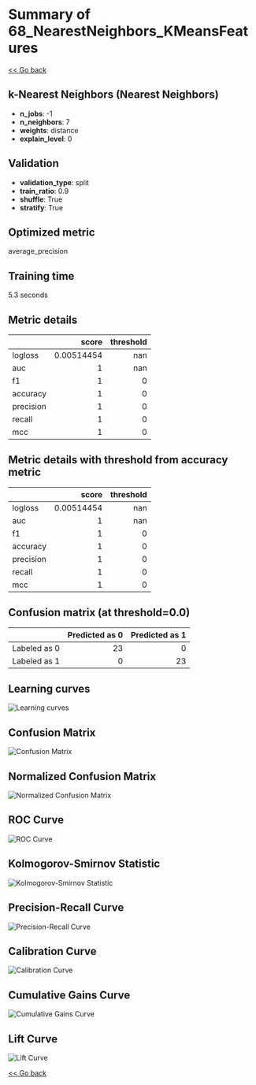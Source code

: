 # Summary of 68_NearestNeighbors_KMeansFeatures

[<< Go back](../README.md)


## k-Nearest Neighbors (Nearest Neighbors)
- **n_jobs**: -1
- **n_neighbors**: 7
- **weights**: distance
- **explain_level**: 0

## Validation
 - **validation_type**: split
 - **train_ratio**: 0.9
 - **shuffle**: True
 - **stratify**: True

## Optimized metric
average_precision

## Training time

5.3 seconds

## Metric details
|           |      score |   threshold |
|:----------|-----------:|------------:|
| logloss   | 0.00514454 |         nan |
| auc       | 1          |         nan |
| f1        | 1          |           0 |
| accuracy  | 1          |           0 |
| precision | 1          |           0 |
| recall    | 1          |           0 |
| mcc       | 1          |           0 |


## Metric details with threshold from accuracy metric
|           |      score |   threshold |
|:----------|-----------:|------------:|
| logloss   | 0.00514454 |         nan |
| auc       | 1          |         nan |
| f1        | 1          |           0 |
| accuracy  | 1          |           0 |
| precision | 1          |           0 |
| recall    | 1          |           0 |
| mcc       | 1          |           0 |


## Confusion matrix (at threshold=0.0)
|              |   Predicted as 0 |   Predicted as 1 |
|:-------------|-----------------:|-----------------:|
| Labeled as 0 |               23 |                0 |
| Labeled as 1 |                0 |               23 |

## Learning curves
![Learning curves](learning_curves.png)
## Confusion Matrix

![Confusion Matrix](confusion_matrix.png)


## Normalized Confusion Matrix

![Normalized Confusion Matrix](confusion_matrix_normalized.png)


## ROC Curve

![ROC Curve](roc_curve.png)


## Kolmogorov-Smirnov Statistic

![Kolmogorov-Smirnov Statistic](ks_statistic.png)


## Precision-Recall Curve

![Precision-Recall Curve](precision_recall_curve.png)


## Calibration Curve

![Calibration Curve](calibration_curve_curve.png)


## Cumulative Gains Curve

![Cumulative Gains Curve](cumulative_gains_curve.png)


## Lift Curve

![Lift Curve](lift_curve.png)



[<< Go back](../README.md)
